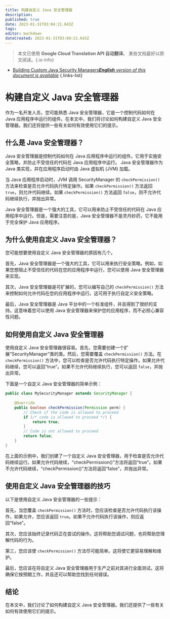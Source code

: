 ```yaml
---
title: 构建自定义 Java 安全管理器
description: 
published: true
date: 2023-01-31T03:04:21.643Z
tags: 
editor: markdown
dateCreated: 2023-01-31T03:04:21.643Z
---
```


> 本文已使用 **Google Cloud Translation API 自动翻译**。
某些文档最好以原文阅读。{.is-info}
- [Building Custom Java Security Managers***English** version of this document is available*](/en/Knowledge-base/Java/building-custom-java-security-managers)
{.links-list}



# 构建自定义 Java 安全管理器

作为一名开发人员，您可能熟悉 Java 安全管理器，它是一个控制代码如何在 Java 应用程序中运行的组件。在本文中，我们将讨论如何构建自定义 Java 安全管理器。我们还将提供一些有关如何有效使用它们的提示。

## 什么是 Java 安全管理器？

Java 安全管理器是控制代码如何在 Java 应用程序中运行的组件。它用于实施安全策略，并防止不受信任的代码在 Java 应用程序中运行。 Java 安全管理器作为 Java 类实现，并在应用程序启动时由 Java 虚拟机 (JVM) 加载。

当 Java 应用程序启动时，JVM 调用 SecurityManager 的 `checkPermission()` 方法来检查是否允许代码执行特定操作。如果 `checkPermission()` 方法返回 `true`，则允许代码继续。如果 `checkPermission()` 方法返回 `false`，则不允许代码继续执行，并抛出异常。

Java 安全管理器是一个强大的工具，它可以用来防止不受信任的代码在 Java 应用程序中运行。但是，需要注意的是，Java 安全管理器不是灵丹妙药，它不能用于完全保护 Java 应用程序。

## 为什么使用自定义 Java 安全管理器？

您可能想要使用自定义 Java 安全管理器的原因有几个。

首先，Java 安全管理器是一个强大的工具，它可以用来执行安全策略。例如，如果您想阻止不受信任的代码在您的应用程序中运行，您可以使用 Java 安全管理器来实现。

其次，Java 安全管理器是可扩展的，您可以编写自己的 `checkPermission()` 方法来控制如何允许代码在您的应用程序中运行。这可用于执行自定义安全策略。

最后，Java 安全管理器是 Java 平台中的一个标准组件，并且得到了很好的支持。这意味着您可以使用 Java 安全管理器来保护您的应用程序，而不必担心兼容性问题。

## 如何使用自定义 Java 安全管理器

使用自定义 Java 安全管理器很容易。首先，您需要创建一个扩展“SecurityManager”类的类。然后，您需要覆盖 `checkPermission()` 方法。在 `checkPermission()` 方法中，您可以检查是否允许代码执行特定操作。如果允许代码继续，您可以返回“true”。如果不允许代码继续执行，您可以返回 `false`，并抛出异常。

下面是一个自定义 Java 安全管理器的简单示例：

```java
public class MySecurityManager extends SecurityManager {
    
    @Override
    public boolean checkPermission(Permission perm) {
        // Check if the code is allowed to proceed
        if (/* code is allowed to proceed */) {
            return true;
        }
        // Code is not allowed to proceed
        return false;
    }
}
```

在上面的示例中，我们创建了一个自定义 Java 安全管理器，用于检查是否允许代码继续运行。如果允许代码继续，“checkPermission()”方法将返回“true”。如果不允许代码继续，“checkPermission()”方法将返回“false”，并抛出异常。

## 使用自定义 Java 安全管理器的技巧

以下是使用自定义 Java 安全管理器的一些提示：

首先，当您覆盖 `checkPermission()` 方法时，您应该检查是否允许代码执行该操作，如果允许，您应该返回 `true`。如果不允许代码执行该操作，则应返回“false”。

其次，您应该始终记录代码正在尝试的操作。这将帮助您调试问题，也将帮助您理解代码的行为。

第三，您应该使 `checkPermission()` 方法尽可能简单。这将使它更容易理解和维护。

最后，您应该在将自定义 Java 安全管理器用于生产之前对其进行全面测试。这将确保它按预期工作，并且还可以帮助您找到任何错误。

## 结论

在本文中，我们讨论了如何构建自定义 Java 安全管理器。我们还提供了一些有关如何有效使用它们的提示。